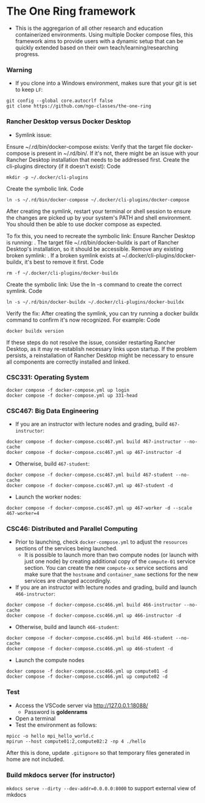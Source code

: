 # The One Ring framework

- This is the aggregarion of all other research and education containerized environments. Using multiple Docker compose files, this framework aims to 
provide users with a dynamic setup that can be quickly extended based on their own teach/learning/researching progress. 

### Warning

- If you clone into a Windows environment, makes sure that your git is set to keep `LF`:

~~~
git config --global core.autocrlf false
git clone https://github.com/ngo-classes/the-one-ring
~~~

### Rancher Desktop versus Docker Desktop

- Symlink issue:

Ensure ~/.rd/bin/docker-compose exists: Verify that the target file docker-compose is present in ~/.rd/bin/. If it's not, there might be an issue with your Rancher Desktop installation that needs to be addressed first.
Create the cli-plugins directory (if it doesn't exist):
Code

    mkdir -p ~/.docker/cli-plugins
Create the symbolic link.
Code

    ln -s ~/.rd/bin/docker-compose ~/.docker/cli-plugins/docker-compose
After creating the symlink, restart your terminal or shell session to ensure the changes are picked up by your system's PATH and shell environment. You should then be able to use docker compose as expected.


To fix this, you need to recreate the symbolic link:
Ensure Rancher Desktop is running:
.
The target file ~/.rd/bin/docker-buildx is part of Rancher Desktop's installation, so it should be accessible.
Remove any existing broken symlink:
.
If a broken symlink exists at ~/.docker/cli-plugins/docker-buildx, it's best to remove it first.
Code

    rm -f ~/.docker/cli-plugins/docker-buildx
Create the symbolic link: Use the ln -s command to create the correct symlink.
Code

    ln -s ~/.rd/bin/docker-buildx ~/.docker/cli-plugins/docker-buildx
Verify the fix: After creating the symlink, you can try running a docker buildx command to confirm it's now recognized. For example:
Code

    docker buildx version
If these steps do not resolve the issue, consider restarting Rancher Desktop, as it may re-establish necessary links upon startup. If the problem persists, a reinstallation of Rancher Desktop might be necessary to ensure all components are correctly installed and linked.
### CSC331: Operating System

~~~
docker compose -f docker-compose.yml up login
docker compose -f docker-compose.yml up 331-head
~~~

### CSC467: Big Data Engineering

- If you are an instructor with lecture nodes and grading, build `467-instructor`:

~~~
docker compose -f docker-compose.csc467.yml build 467-instructor --no-cache
docker compose -f docker-compose.csc467.yml up 467-instructor -d
~~~

- Otherwise, build `467-student`:

~~~
docker compose -f docker-compose.csc467.yml build 467-student --no-cache
docker compose -f docker-compose.csc467.yml up 467-student -d
~~~

- Launch the worker nodes:

~~~
docker compose -f docker-compose.csc467.yml up 467-worker -d --scale 467-worker=4
~~~


### CSC46: Distributed and Parallel Computing

- Prior to launching, check `docker-compose.yml` to adjust the `resources` sections of the services being launched. 
    - It is possible to launch more than two compute nodes (or launch with just one node) by creating additional copy of the `compute-01` service section. You can create the new `compute-xx` service sections and make sure that the `hostname` and `container_name` sections for the new services are changed accordingly. 
- If you are an instructor with lecture nodes and grading, build and launch `466-instructor`:

~~~
docker compose -f docker-compose.csc466.yml build 466-instructor --no-cache
docker compose -f docker-compose.csc466.yml up 466-instructor -d
~~~

- Otherwise, build and launch `466-student`:

~~~
docker compose -f docker-compose.csc466.yml build 466-student --no-cache
docker compose -f docker-compose.csc466.yml up 466-student -d
~~~

- Launch the compute nodes
~~~
docker compose -f docker-compose.csc466.yml up compute01 -d
docker compose -f docker-compose.csc466.yml up compute02 -d
~~~

### Test

- Access the VSCode server via http://127.0.0.1:18088/
    - Password is **goldenrams** 
- Open a terminal
- Test the environment as follows:

~~~
mpicc -o hello mpi_hello_world.c 
mpirun --host compute01:2,compute02:2 -np 4 ./hello
~~~


After this is done, update `.gitignore` so that temporary files generated in home are not included. 

### Build mkdocs server (for instructor)

`mkdocs serve --dirty --dev-addr=0.0.0.0:8000` to support external view of mkdocs
